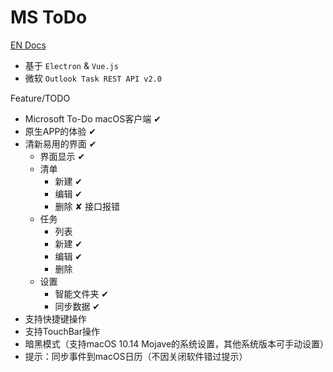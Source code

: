 # MS ToDo

[EN Docs](README_EN.md)

- 基于 `Electron` & `Vue.js`
- 微软 `Outlook Task REST API v2.0`

Feature/TODO

- Microsoft To-Do macOS客户端 ✔︎
- 原生APP的体验 ✔︎
- 清新易用的界面 ✔︎
  - 界面显示 ✔︎
  - 清单
    - 新建 ✔︎
    - 编辑 ✔︎
    - 删除 ✘ 接口报错
  - 任务
    - 列表
    - 新建 ✔︎
    - 编辑 ✔︎
    - 删除
  - 设置
    - 智能文件夹  ✔︎
    - 同步数据 ✔︎
- 支持快捷键操作
- 支持TouchBar操作
- 暗黑模式（支持macOS 10.14 Mojave的系统设置，其他系统版本可手动设置）
- 提示：同步事件到macOS日历（不因关闭软件错过提示）
